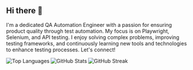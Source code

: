 ## Hi there 👋 

I'm a dedicated QA Automation Engineer with a passion for ensuring product quality through test automation. My focus is on Playwright, Selenium, and API testing. I enjoy solving complex problems, improving testing frameworks, and continuously learning new tools and technologies to enhance testing processes. Let's connect!
<!--
**Suparnas/Suparnas** is a ✨ _special_ ✨ repository because its `README.md` (this file) appears on your GitHub profile.

Here are some ideas to get you started:

- 🔭 I’m currently working on ...
- 🌱 I’m currently learning ...
- 👯 I’m looking to collaborate on ...
- 🤔 I’m looking for help with ...
- 💬 Ask me about ...
- 📫 How to reach me: ...
- 😄 Pronouns: ...
- ⚡ Fun fact: ...
  <!-- Add more icons here -->
<p align="center">
  <img align="left" src="https://github-readme-stats.vercel.app/api/top-langs/?username=Suparnas&layout=compact" alt="Top Languages" />
</p>

<p align="center">
  <img align="left" src="https://github-readme-stats.vercel.app/api?username=Suparnas&show_icons=true" alt="GitHub Stats" />
</p>

<p align="left">
  <img align="center" src="https://github-readme-streak-stats.herokuapp.com/?user=Suparnas" alt="GitHub Streak" />
</p>
